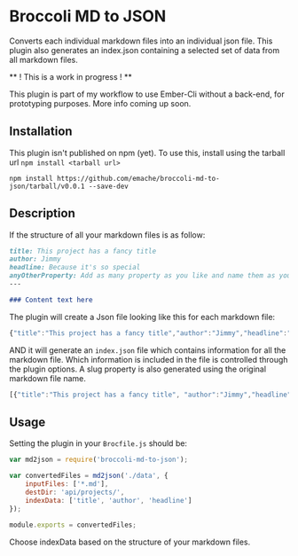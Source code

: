 # Broccoli MD to JSON

Converts each individual markdown files into an individual json file. This plugin also generates an index.json containing a selected set of data from all markdown files.


** ! This is a work in progress ! **

This plugin is part of my workflow to use Ember-Cli without a back-end, for prototyping purposes. More info coming up soon.


## Installation

This plugin isn't published on npm (yet). To use this, install using the tarball url `npm install <tarball url>`

```
npm install https://github.com/emache/broccoli-md-to-json/tarball/v0.0.1 --save-dev  
```

## Description

If the structure of all your markdown files is as follow:

```markdown
title: This project has a fancy title
author: Jimmy
headline: Because it's so special
anyOtherProperty: Add as many property as you like and name them as you like.
---

### Content text here
```

The plugin will create a Json file looking like this for each markdown file:

```Javascript
{"title":"This project has a fancy title","author":"Jimmy","headline":"Because it's so special","description":"<h3>Content text here</h3>"}
```

AND it will generate an `index.json` file which contains information for all the markdown file. Which information is included in the file is controlled through the plugin options. A slug property is also generated using the original markdown file name.

```javascript
[{"title":"This project has a fancy title", "author":"Jimmy","headline":"Because it's so special","slug":"project-1-name"},
```

## Usage

Setting the plugin in your `Brocfile.js` should be:

```javascript
var md2json = require('broccoli-md-to-json');

var convertedFiles = md2json('./data', {
    inputFiles: ['*.md'],
    destDir: 'api/projects/',
    indexData: ['title', 'author', 'headline']
});

module.exports = convertedFiles;
```

Choose indexData based on the structure of your markdown files.

